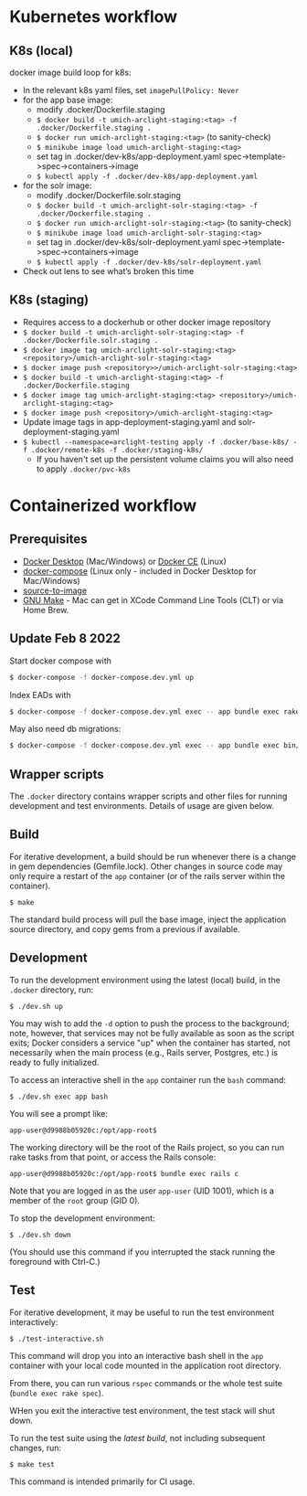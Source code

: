 # Kubernetes workflow

## K8s (local)
docker image build loop for k8s:
- In the relevant k8s yaml files, set `imagePullPolicy: Never`
- for the app base image:
    - modify .docker/Dockerfile.staging
    - `$ docker build -t umich-arclight-staging:<tag> -f .docker/Dockerfile.staging .`
    - `$ docker run umich-arclight-staging:<tag>` (to sanity-check)
    - `$ minikube image load umich-arclight-staging:<tag>`
    - set tag in .docker/dev-k8s/app-deployment.yaml spec->template->spec->containers->image
    - `$ kubectl apply -f .docker/dev-k8s/app-deployment.yaml`
- for the solr image:
    - modify .docker/Dockerfile.solr.staging
    - `$ docker build -t umich-arclight-solr-staging:<tag> -f .docker/Dockerfile.staging .`
    - `$ docker run umich-arclight-solr-staging:<tag>` (to sanity-check)
    - `$ minikube image load umich-arclight-solr-staging:<tag>`
    - set tag in .docker/dev-k8s/solr-deployment.yaml spec->template->spec->containers->image
    - `$ kubectl apply -f .docker/dev-k8s/solr-deployment.yaml`
- Check out lens to see what’s broken this time

## K8s (staging)
- Requires access to a dockerhub or other docker image repository
- `$ docker build -t umich-arclight-solr-staging:<tag> -f .docker/Dockerfile.solr.staging .`
- `$ docker image tag umich-arclight-solr-staging:<tag> <repository>/umich-arclight-solr-staging:<tag>`
- `$ docker image push <repository>>/umich-arclight-solr-staging:<tag>`
- `$ docker build -t umich-arclight-staging:<tag> -f .docker/Dockerfile.staging`
- `$ docker image tag umich-arclight-staging:<tag> <repository>/umich-arclight-staging:<tag>`
- `$ docker image push <repository>/umich-arclight-staging:<tag>`
- Update image tags in app-deployment-staging.yaml and solr-deployment-staging.yaml
- `$ kubectl --namespace=arclight-testing apply -f .docker/base-k8s/ -f .docker/remote-k8s -f .docker/staging-k8s/`
    - If you haven't set up the persistent volume claims you will also need to apply `.docker/pvc-k8s`


# Containerized workflow

## Prerequisites

- [Docker Desktop](https://www.docker.com/products/docker-desktop) (Mac/Windows) or
  [Docker CE](https://docs.docker.com/install/) (Linux)
- [docker-compose](https://docs.docker.com/compose/install/)
  (Linux only - included in Docker Desktop for Mac/Windows)
- [source-to-image](https://github.com/openshift/source-to-image#installation)
- [GNU Make](https://www.gnu.org/software/make/) - Mac can get in XCode
  Command Line Tools (CLT) or via Home Brew.

## Update Feb 8 2022
Start docker compose with
```bash
$ docker-compose -f docker-compose.dev.yml up
```

Index EADs with
```bash
$ docker-compose -f docker-compose.dev.yml exec -- app bundle exec rake dul_arclight:reindex_everything
```

May also need db migrations:
```bash
$ docker-compose -f docker-compose.dev.yml exec -- app bundle exec bin/rails db:migrate RAILS_ENV=development
```

## Wrapper scripts

The `.docker` directory contains wrapper scripts and other files for
running development and test environments.
Details of usage are given below.

## Build

For iterative development, a build should be run whenever there is a change in
gem dependencies (Gemfile.lock).  Other changes in source code may only require a
restart of the `app` container (or of the rails server within the container).

    $ make

The standard build process will pull the base image, inject the application
source directory, and copy gems from a previous if available.

## Development

To run the development environment using the latest (local) build, in the `.docker` directory, run:

    $ ./dev.sh up

You may wish to add the `-d` option to push the process to the background; note, however, that services
may not be fully available as soon as the script exits; Docker considers a service "up" when the
container has started, not necessarily when the main process (e.g., Rails server, Postgres, etc.)
is ready to fully initialized.

To access an interactive shell in the `app` container run the `bash` command:

    $ ./dev.sh exec app bash

You will see a prompt like:

    app-user@d9988b05920c:/opt/app-root$

The working directory will be the root of the Rails project, so you
can run rake tasks from that point, or access the Rails console:

    app-user@d9988b05920c:/opt/app-root$ bundle exec rails c

Note that you are logged in as the user `app-user` (UID 1001), which is a member of the `root`
group (GID 0).

To stop the development environment:

    $ ./dev.sh down

(You should use this command if you interrupted the stack running the foreground
with Ctrl-C.)

## Test

For iterative development, it may be useful to run the test environment interactively:

    $ ./test-interactive.sh

This command will drop you into an interactive bash shell in the `app` container
with your local code mounted in the application root directory.

From there, you can run various `rspec` commands or the whole test suite (`bundle exec rake spec`).

WHen you exit the interactive test environment, the test stack will shut down.

To run the test suite using the *latest build*, not including subsequent changes, run:

    $ make test

This command is intended primarily for CI usage.
